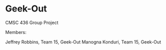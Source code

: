 # Geek-Out
CMSC 436 Group Project

Members:

Jeffrey Robbins, Team 15, Geek-Out
Manogna Konduri, Team 15, Geek-Out
